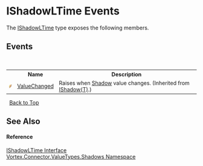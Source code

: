 # IShadowLTime Events
 

The <a href="T_Vortex_Connector_ValueTypes_Shadows_IShadowLTime.md">IShadowLTime</a> type exposes the following members.


## Events
&nbsp;<table><tr><th></th><th>Name</th><th>Description</th></tr><tr><td>![Public event](media/pubevent.gif "Public event")</td><td><a href="E_Vortex_Connector_ValueTypes_Shadows_IShadow_1_ValueChanged.md">ValueChanged</a></td><td>
Raises when <a href="P_Vortex_Connector_ValueTypes_Shadows_IShadow_1_Shadow.md">Shadow</a> value changes.
 (Inherited from <a href="T_Vortex_Connector_ValueTypes_Shadows_IShadow_1.md">IShadow(T)</a>.)</td></tr></table>&nbsp;
<a href="#ishadowltime-events">Back to Top</a>

## See Also


#### Reference
<a href="T_Vortex_Connector_ValueTypes_Shadows_IShadowLTime.md">IShadowLTime Interface</a><br /><a href="N_Vortex_Connector_ValueTypes_Shadows.md">Vortex.Connector.ValueTypes.Shadows Namespace</a><br />